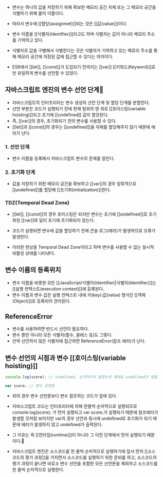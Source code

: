- 변수는 하나의 값을 저장하기 위해 확보한 메모리 공간 자체 또는 그 메모리 공간을 식별하기 위해 붙이 이름이다.
- 따라서 변수에 [[할당(assignmet)]]되는 것은 [[값(value)]]이다.

- 변수 이름을 [[식별자(Identifier)]]라고도 하며 식별자는 값이 아니라 메모리 주소를 기억하고 있다.
- 식별자로 값을 구별해서 식별한다는 것은 식별자가 기억하고 있는 메로리 주소를 통해 메모리 공간에 저장된 값에 접근할 수 있다는 의미이다.

- ES6에서 [[let]], [[const]]가 도입되기 전까지는 [[var]] [[키워드(Keyword)]]로만 유일하게 변수를 선언할 수 있었다.


## 자바스크립트 엔진의 변수 선언 단계

- 자바스크립트의 인터프리터는 변수 생성의 선언 단계 및 할당 단계를 분할한다.
- 선언 부분은 코드가 실행되기 전에 현재 범위의 맨 위로 [[호이스팅(variable hoisting)]]되고 초기에 [[undefined]] 값이 할당된다.
- 즉, [[var]]의 경우, 초기화되기 전의 변수를 사용할 수 있다.
- [[let]]과 [[const]]의 경우는 [[undefined]]을 자체를 할당해주지 않기 때문에 에러가 난다.

### 1. 선언 단계

- 변수 이름을 등록해서 자바스크립트 변수의 존재를 알린다.
### 2. 초기화 단계

- 값을 저장하기 위한 메모리 공간을 확보하고 [[var]]의 경우 암묵적으로 [[undefined]]를 할당해 [[초기화(initialization)]]한다.
### TDZ(Temporal Dead Zone)

- [[let]], [[const]]의  경우 호이스팅은 되지만 변수는 초기에 [[undefined]]로 초기화된 [[var]]와 달리 초기에 초기화되지 않는다.

- 코드가 실행되면 변수에 값을 할당하기 전에 콘솔 로그(에러)가 발생하므로 오류가 발생한다.
- 이러한 현상을 Temporal Dead Zone이라고 하며 변수를 사용할 수 없는 일시적 비활성 상태를 나타낸다.

## 변수 이름의 등록위치

- 변수 이름을 비롯한 모든 [[JavaScript/식별자(Identifier)|식별자(Identifier)]]는 [[실행 컨텍스트(execution context)]]에 등록된다.
- 변수 이름과 변수 값은 실행 컨텍스트 내에 키(key):값(value) 형식인 [[객체(Object)]]로 등록되어 관리된다.


## ReferenceError

- 변수를 사용하려면 반드시 선언이 필요하다.
- 변수 뿐만 아니라 모든 식별자(함수, 클래스 등)도 그렇다.
- 만약 선언하지 않은 식별자에 접근하면 ReferenceError(참조 에러)가 난다.


## 변수 선언의 시점과 변수 [[호이스팅(variable hoisting)]]

```js
console.log(score); // undefined, 순차적이지 않았는데 제대로 undefined가 떴음

var score; // 변수 선언문
```

- 위의 경우 변수 선언문보다 변수 참조하는 코드가 앞에 있다.

- 자바스크립트 코드는 인터프리터에 의해 한줄씩 순차적으로 실행되므로 console.log(score); 가 먼저 실행되고 var score;가 실행되기 때문에 참조에러가 발생할 것처럼 보이지만 var의 경우 선언과 동시에 undefined로 초기화가 되기 때문에 에러가 발생하지 않고 undefined가 출력된다.

- 그 이유는 즉 [[런타임(runtime)]]이 아니라 그 이전 단계에서 먼저 실행되기 때문이다.

- 자바스크립트 엔진은 소스코드를 한 줄씩 순차적으로 실행하기에 앞서 먼저 [[소스코드의 평가 과정]]을 거치면서 소스코드를 실행하기 위한 준비를 하고, 소스코드의 평가 과정이 끝나면 비로소 변수 선언을 포함한 모든 선언문을 제외하고 소스코드를 한 줄씩 순차적으로 실행한다.
